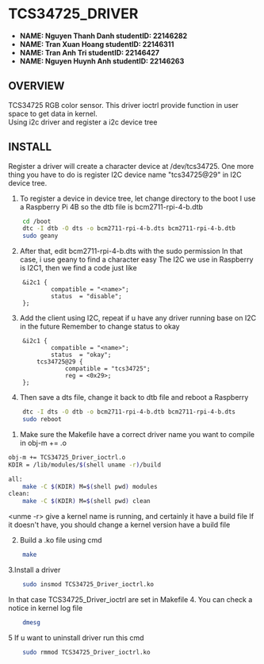 # TCS34725_DRIVER

- **NAME: Nguyen Thanh Danh studentID: 22146282**
- **NAME: Tran Xuan Hoang   studentID: 22146311**
- **NAME: Tran Anh Tri      studentID: 22146427**
- **NAME: Nguyen Huynh Anh  studentID: 22146263**

## OVERVIEW
TCS34725 RGB color sensor.
This driver ioctrl provide function in user space to get data in kernel.  
Using i2c driver and register a i2c device tree 

## INSTALL
Register a driver will create a character device at /dev/tcs34725.
One more thing you have to do is register I2C device name "tcs34725@29" in I2C device tree.

1. To register a device in device tree, let change directory to the boot
I use a Raspberry Pi 4B so the dtb file is bcm2711-rpi-4-b.dtb
```bash
	cd /boot
	dtc -I dtb -O dts -o bcm2711-rpi-4-b.dts bcm2711-rpi-4-b.dtb
	sudo geany	
```
2. After that, edit bcm2711-rpi-4-b.dts with the sudo permission
In that case, i use geany to find a character easy
The I2C we use in Raspberry is I2C1, then we find a code just like 

```dts
	&i2c1 {
        	compatible = "<name>";
        	status	= "disable";
	};
```
3. Add the client using I2C, repeat if u have any driver running base on I2C in the future
Remember to change status to okay
```dts
	&i2c1 {
        	compatible = "<name>";
        	status	= "okay";
		tcs34725@29 {
        		compatible = "tcs34725";
        		reg = <0x29>;
	};
```
4. Then save a dts file, change it back to dtb file and reboot a Raspberry
```bash
	dtc -I dts -O dtb -o bcm2711-rpi-4-b.dtb bcm2711-rpi-4-b.dts
	sudo reboot
```

1. Make sure the Makefile have a correct driver name you want to compile in obj-m += <name>.o

```bash
obj-m += TCS34725_Driver_ioctrl.o
KDIR = /lib/modules/$(shell uname -r)/build

all:
	make -C $(KDIR) M=$(shell pwd) modules
clean: 
	make -C $(KDIR) M=$(shell pwd) clean
```

<unme -r> give a kernel name is running, and certainly it have a build file
If it doesn't have, you should change a kernel version have a build file

2. Build a .ko file using cmd
```bash
	make
```

3.Install a driver
```bash
	sudo insmod TCS34725_Driver_ioctrl.ko
```
In that case TCS34725_Driver_ioctrl are set in Makefile
4. You can check a notice in kernel log file
```bash
	dmesg
```
5 If u want to uninstall driver run this cmd
```bash
	sudo rmmod TCS34725_Driver_ioctrl.ko
```


